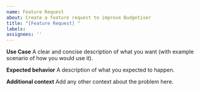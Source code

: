 ```yaml
---
name: Feature Request
about: Create a feature request to improve Budgetiser
title: "[Feature Request] "
labels: 
assignees: ''
---
```


**Use Case**
A clear and concise description of what you want (with example scenario of how you would use it).

**Expected behavior**
A description of what you expected to happen.

**Additional context**
Add any other context about the problem here.
